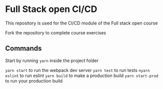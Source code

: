 # Full Stack open CI/CD

This repository is used for the CI/CD module of the Full stack open course

Fork the repository to complete course exercises

## Commands

Start by running `yarn` inside the project folder

`yarn start` to run the webpack dev server
`yarn test` to run tests
`nyarn eslint` to run eslint
`yarn build` to make a production build
`yarn start-prod` to run your production build

